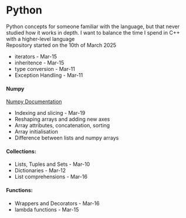 # Python

Python concepts for someone familiar with the language, 
but that never studied how it works in depth. I want to
balance the time I spend in C++ with a higher-level
language  
Repository started on the 10th of March 2025

- iterators - Mar-15
- inheritence - Mar-15
- type conversion - Mar-11
- Exception Handling - Mar-11

#### Numpy

[Numpy Documentation](https://numpy.org/doc/stable/)
- Indexing and slicing - Mar-19
- Reshaping arrays and adding new axes
- Array attributes, concatenation, sorting
- Array initialisation
- Difference between lists and numpy arrays 

#### Collections:

- Lists, Tuples and Sets - Mar-10
- Dictionaries - Mar-12
- List comprehensions - Mar-16

#### Functions:

- Wrappers and Decorators - Mar-16
- lambda functions - Mar-15

